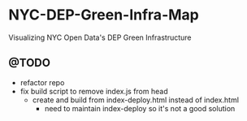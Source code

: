 # NYC-DEP-Green-Infra-Map
Visualizing NYC Open Data's DEP Green Infrastructure 

## @TODO
- refactor repo
- fix build script to remove index.js from head
    - create and build from index-deploy.html instead of index.html
        - need to maintain index-deploy so it's not a good solution
        